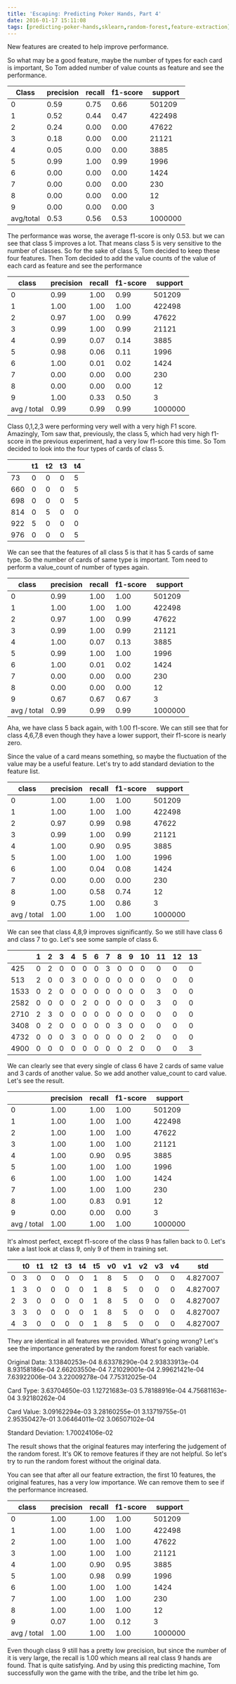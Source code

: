 ```yaml
---
title: 'Escaping: Predicting Poker Hands, Part 4'
date: 2016-01-17 15:11:08
tags: [predicting-poker-hands,sklearn,random-forest,feature-extraction]
---
```

New features are created to help improve performance.
<!-- more -->
So what may be a good feature, maybe the number of types for each card is important,
So Tom added number of value counts as feature and see the performance.

|Class    |precision|recall|f1-score|support|
|---------|---------|------|--------|-------|
|0        |0.59     |0.75  |0.66    |501209 |
|1        |0.52     |0.44  |0.47    |422498 |
|2        |0.24     |0.00  |0.00    |47622  |
|3        |0.18     |0.00  |0.00    |21121  |
|4        |0.05     |0.00  |0.00    |3885   |
|5        |0.99     |1.00  |0.99    |1996   |
|6        |0.00     |0.00  |0.00    |1424   |
|7        |0.00     |0.00  |0.00    |230    |
|8        |0.00     |0.00  |0.00    |12     |
|9        |0.00     |0.00  |0.00    |3      |
|avg/total|0.53     |0.56  |0.53    |1000000|

The performance was worse, the average f1-score is only 0.53. but we can see that class 5 improves a lot. That means class 5 is very sensitive to the number of classes. So for the sake of class 5, Tom decided to keep these four features. Then Tom decided to add the value counts of the value of each card as feature and see the performance

|      class|  precision|    recall|  f1-score|   support|
|-----------|-----------|----------|----------|----------|
|          0|       0.99|      1.00|      0.99|    501209|
|          1|       1.00|      1.00|      1.00|    422498|
|          2|       0.97|      1.00|      0.99|     47622|
|          3|       0.99|      1.00|      0.99|     21121|
|          4|       0.99|      0.07|      0.14|      3885|
|          5|       0.98|      0.06|      0.11|      1996|
|          6|       1.00|      0.01|      0.02|      1424|
|          7|       0.00|      0.00|      0.00|       230|
|          8|       0.00|      0.00|      0.00|        12|
|          9|       1.00|      0.33|      0.50|         3|
|avg / total|       0.99|      0.99|      0.99|   1000000|

Class 0,1,2,3 were performing very well with a very high F1 score. Amazingly, Tom saw that, previously, the class 5, which had very high f1-score in the previous experiment, had a very low f1-score this time. So Tom decided to look into the four types of cards of class 5.

|   | t1| t2| t3| t4|
|---|---|---|---|---|
|73 |  0|  0|  0|  5|
|660|  0|  0|  0|  5|
|698|  0|  0|  0|  5|
|814|  0|  5|  0|  0|
|922|  5|  0|  0|  0|
|976|  0|  0|  0|  5|

We can see that the features of all class 5 is that it has 5 cards of same type. So the number of cards of same type is important. Tom need to perform a value_count of number of types again.

|      class|  precision|    recall|  f1-score|   support|
|-----------|-----------|----------|----------|----------|
|          0|       0.99|      1.00|      1.00|    501209|
|          1|       1.00|      1.00|      1.00|    422498|
|          2|       0.97|      1.00|      0.99|     47622|
|          3|       0.99|      1.00|      0.99|     21121|
|          4|       1.00|      0.07|      0.13|      3885|
|          5|       0.99|      1.00|      1.00|      1996|
|          6|       1.00|      0.01|      0.02|      1424|
|          7|       0.00|      0.00|      0.00|       230|
|          8|       0.00|      0.00|      0.00|        12|
|          9|       0.67|      0.67|      0.67|         3|
|avg / total|       0.99|      0.99|      0.99|   1000000|

Aha, we have class 5 back again, with 1.00 f1-score. We can still see that for class 4,6,7,8 even though they have a lower support, their f1-score is nearly zero.

Since the value of a card means something, so maybe the fluctuation of the value may be a useful feature. Let's try to add standard deviation to the feature list.

|      class|  precision|    recall|  f1-score|   support|
|-----------|-----------|----------|----------|----------|
|          0|       1.00|      1.00|      1.00|    501209|
|          1|       1.00|      1.00|      1.00|    422498|
|          2|       0.97|      0.99|      0.98|     47622|
|          3|       0.99|      1.00|      0.99|     21121|
|          4|       1.00|      0.90|      0.95|      3885|
|          5|       1.00|      1.00|      1.00|      1996|
|          6|       1.00|      0.04|      0.08|      1424|
|          7|       0.00|      0.00|      0.00|       230|
|          8|       1.00|      0.58|      0.74|        12|
|          9|       0.75|      1.00|      0.86|         3|
|avg / total|       1.00|      1.00|      1.00|   1000000|

We can see that class 4,8,9 improves significantly. So we still have class 6 and class 7 to go.
Let's see some sample of class 6.

|        |1   |2   |3   |4   |5   |6   |7   |8   |9   |10  |11  |12  |13 |
|--------|----|----|----|----|----|----|----|----|----|----|----|----|---|
|425     |0   |2   |0   |0   |0   |0   |3   |0   |0   |0   |0   |0   |0  |
|513     |2   |0   |0   |3   |0   |0   |0   |0   |0   |0   |0   |0   |0  |
|1533    |0   |2   |0   |0   |0   |0   |0   |0   |0   |0   |3   |0   |0  |
|2582    |0   |0   |0   |0   |2   |0   |0   |0   |0   |0   |3   |0   |0  |
|2710    |2   |3   |0   |0   |0   |0   |0   |0   |0   |0   |0   |0   |0  |
|3408    |0   |2   |0   |0   |0   |0   |0   |3   |0   |0   |0   |0   |0  |
|4732    |0   |0   |0   |3   |0   |0   |0   |0   |0   |2   |0   |0   |0  |
|4900    |0   |0   |0   |0   |0   |0   |0   |0   |2   |0   |0   |0   |3  |

We can clearly see that every single of class 6 have 2 cards of same value and 3 cards of another value. So we add another value_count to card value. Let's see the result.

|           |  precision|    recall|  f1-score|   support|
|-----------|-----------|----------|----------|----------|
|          0|       1.00|      1.00|      1.00|    501209|
|          1|       1.00|      1.00|      1.00|    422498|
|          2|       1.00|      1.00|      1.00|     47622|
|          3|       1.00|      1.00|      1.00|     21121|
|          4|       1.00|      0.90|      0.95|      3885|
|          5|       1.00|      1.00|      1.00|      1996|
|          6|       1.00|      1.00|      1.00|      1424|
|          7|       1.00|      1.00|      1.00|       230|
|          8|       1.00|      0.83|      0.91|        12|
|          9|       0.00|      0.00|      0.00|         3|
|avg / total|       1.00|      1.00|      1.00|   1000000|

It's almost perfect, except f1-score of the class 9 has fallen back to 0. Let's take a last look at class 9, only 9 of them in training set.

|   | t0| t1| t2| t3| t4| t5| v0| v1| v2| v3| v4|       std|
|---|---|---|---|---|---|---|---|---|---|---|---|----------|
|0  |  3|  0|  0|  0|  0|  1|  8|  5|  0|  0|  0|  4.827007|
|1  |  3|  0|  0|  0|  0|  1|  8|  5|  0|  0|  0|  4.827007|
|2  |  3|  0|  0|  0|  0|  1|  8|  5|  0|  0|  0|  4.827007|
|3  |  3|  0|  0|  0|  0|  1|  8|  5|  0|  0|  0|  4.827007|
|4  |  3|  0|  0|  0|  0|  1|  8|  5|  0|  0|  0|  4.827007|

They are identical in all features we provided. What's going wrong?
Let's see the importance generated by the random forest for each variable.

Original Data: 3.13840253e-04   8.63378290e-04   2.93833913e-04   8.93158186e-04 2.66203550e-04 7.21029001e-04   2.99621421e-04   7.63922006e-04 3.22009278e-04   7.75312025e-04

Card Type: 3.63704650e-03   1.12721683e-03   5.78188916e-04   4.75681163e-04   3.92180262e-04

Card Value: 3.09162294e-03   3.28160255e-01   3.13719755e-01   2.95350427e-01   3.06464011e-02 3.06507102e-04

Standard Deviation: 1.70024106e-02

The result shows that the original features may interfering the judgement of the random forest.
It's OK to remove features if they are not helpful. So let's try to run the random forest without the original data.

 You can see that after all our feature extraction, the first 10 features, the original features, has a very low importance. We can remove them to see if the performance increased.

|      class|  precision|    recall|  f1-score|   support|
|-----------|-----------|----------|----------|----------|
|          0|       1.00|      1.00|      1.00|    501209|
|          1|       1.00|      1.00|      1.00|    422498|
|          2|       1.00|      1.00|      1.00|     47622|
|          3|       1.00|      1.00|      1.00|     21121|
|          4|       1.00|      0.90|      0.95|      3885|
|          5|       1.00|      0.98|      0.99|      1996|
|          6|       1.00|      1.00|      1.00|      1424|
|          7|       1.00|      1.00|      1.00|       230|
|          8|       1.00|      1.00|      1.00|        12|
|          9|       0.07|      1.00|      0.12|         3|
|avg / total|       1.00|      1.00|      1.00|   1000000|

Even though class 9 still has a pretty low precision, but since the number of it is very large, the recall is 1.00 which means all real class 9 hands are found. That is quite satisfying. And by using this predicting machine, Tom successfully won the game with the tribe, and the tribe let him go.
